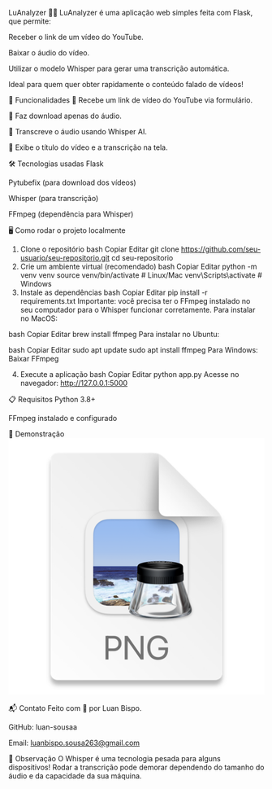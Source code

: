 LuAnalyzer 🎥✨
LuAnalyzer é uma aplicação web simples feita com Flask, que permite:

Receber o link de um vídeo do YouTube.

Baixar o áudio do vídeo.

Utilizar o modelo Whisper para gerar uma transcrição automática.

Ideal para quem quer obter rapidamente o conteúdo falado de vídeos!

🚀 Funcionalidades
🔗 Recebe um link de vídeo do YouTube via formulário.

🎵 Faz download apenas do áudio.

🧠 Transcreve o áudio usando Whisper AI.

📝 Exibe o título do vídeo e a transcrição na tela.

🛠️ Tecnologias usadas
Flask

Pytubefix (para download dos vídeos)

Whisper (para transcrição)

FFmpeg (dependência para Whisper)

🖥️ Como rodar o projeto localmente
1. Clone o repositório
bash
Copiar
Editar
git clone https://github.com/seu-usuario/seu-repositorio.git
cd seu-repositorio
2. Crie um ambiente virtual (recomendado)
bash
Copiar
Editar
python -m venv venv
source venv/bin/activate    # Linux/Mac
venv\Scripts\activate       # Windows
3. Instale as dependências
bash
Copiar
Editar
pip install -r requirements.txt
Importante: você precisa ter o FFmpeg instalado no seu computador para o Whisper funcionar corretamente.
Para instalar no MacOS:

bash
Copiar
Editar
brew install ffmpeg
Para instalar no Ubuntu:

bash
Copiar
Editar
sudo apt update
sudo apt install ffmpeg
Para Windows: Baixar FFmpeg

4. Execute a aplicação
bash
Copiar
Editar
python app.py
Acesse no navegador:
http://127.0.0.1:5000

📋 Requisitos
Python 3.8+

FFmpeg instalado e configurado

📸 Demonstração 
 ![img.png](img.png)

📬 Contato
Feito com 💙 por Luan Bispo.

GitHub: luan-sousaa

Email: luanbispo.sousa263@gmail.com

📢 Observação
O Whisper é uma tecnologia pesada para alguns dispositivos!
Rodar a transcrição pode demorar dependendo do tamanho do áudio e da capacidade da sua máquina.


